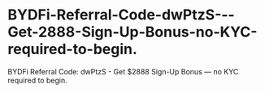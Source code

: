 # BYDFi-Referral-Code-dwPtzS---Get-2888-Sign-Up-Bonus-no-KYC-required-to-begin.
BYDFi Referral Code: dwPtzS - Get $2888 Sign-Up Bonus — no KYC required to begin.
